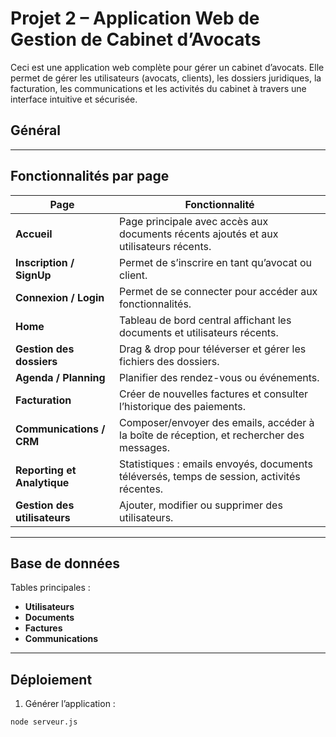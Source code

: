 # Projet 2 – Application Web de Gestion de Cabinet d’Avocats

Ceci est une application web complète pour gérer un cabinet d’avocats. Elle permet de gérer les utilisateurs (avocats, clients), les dossiers juridiques, la facturation, les communications et les activités du cabinet à travers une interface intuitive et sécurisée.

## Général

---

## Fonctionnalités par page

| Page                               | Fonctionnalité                                                                                  |
| ---------------------------------- | ------------------------------------------------------------------------------------------------ |
| **Accueil**                  | Page principale avec accès aux documents récents ajoutés et aux utilisateurs récents.        |
| **Inscription / SignUp**     | Permet de s’inscrire en tant qu’avocat ou client.                                              |
| **Connexion / Login**        | Permet de se connecter pour accéder aux fonctionnalités.                                       |
| **Home**                     | Tableau de bord central affichant les documents et utilisateurs récents.                        |
| **Gestion des dossiers**     | Drag & drop pour téléverser et gérer les fichiers des dossiers.                               |
| **Agenda / Planning**        | Planifier des rendez-vous ou événements.                                                       |
| **Facturation**              | Créer de nouvelles factures et consulter l’historique des paiements.                           |
| **Communications / CRM**     | Composer/envoyer des emails, accéder à la boîte de réception, et rechercher des messages.    |
| **Reporting et Analytique**  | Statistiques : emails envoyés, documents téléversés, temps de session, activités récentes. |
| **Gestion des utilisateurs** | Ajouter, modifier ou supprimer des utilisateurs.                                                 |

---

## Base de données

Tables principales :

- **Utilisateurs**
- **Documents**
- **Factures**
- **Communications**

---

## Déploiement

1. Générer l’application :

```bash
node serveur.js
```
